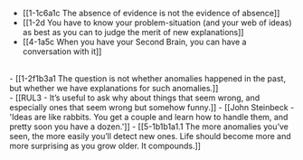 - [[1-1c6a1c The absence of evidence is not the evidence of absence]]
- [[1-2d You have to know your problem-situation (and your web of ideas) as best as you can to judge the merit of new explanations]]
- [[4-1a5c When you have your Second Brain, you can have a conversation with it]]
<br>
- [[1-2f1b3a1 The question is not whether anomalies happened in the past, but whether we have explanations for such anomalies.]]
<br>
- [[RUL3 - It’s useful to ask why about things that seem wrong, and especially ones that seem wrong but somehow funny.]]
- [[John Steinbeck - 'Ideas are like rabbits. You get a couple and learn how to handle them, and pretty soon you have a dozen.']]
- [[5-1b1b1a1.1 The more anomalies you’ve seen, the more easily you’ll detect new ones. Life should become more and more surprising as you grow older. It compounds.]]
<br>
